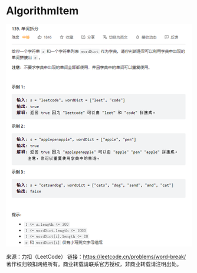 # AlgorithmItem
![img.png](img.png)

来源：力扣（LeetCode）
链接：https://leetcode.cn/problems/word-break/
著作权归领扣网络所有。商业转载请联系官方授权，非商业转载请注明出处。
